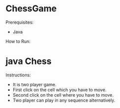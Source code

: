 # ChessGame

Prerequisites:
  - Java 

How to Run:
  # java Chess

Instructions:
  - It is two player game.
  - First click on the cell which you have to move.
  - Second click on the cell where you have to move.
  - Two player can play in any sequence alternatively.
